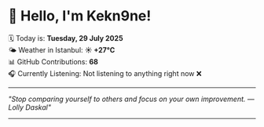 # 👋 Hello, I'm Kekn9ne!

🗓️ Today is: **Tuesday, 29 July 2025**  
🌤️ Weather in Istanbul: **☀️   +27°C**  
📊 GitHub Contributions: **68**  
🎧 Currently Listening: Not listening to anything right now ❌

---

_"Stop comparing yourself to others and focus on your own improvement. — *Lolly Daskal*"_

---
